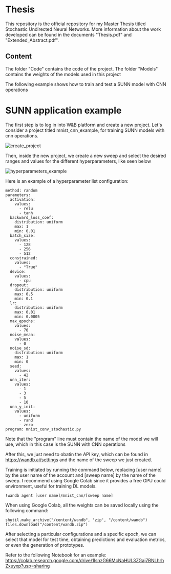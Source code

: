 # Thesis

This repository is the official repository for my Master Thesis titled Stochastic Undirected Neural Networks.
More information about the work developed can be found in the documents "Thesis.pdf" and "Extended_Abstract.pdf".

## Content

The folder "Code" contains the code of the project. 
The folder "Models" contains the weights of the models used in this project

The following example shows how to train and test a SUNN model with CNN operations

# SUNN application example

The first step is to log in into W&B platform and create a new project. Let's consider a project titled mnist_cnn_example, for training SUNN models with cnn operations.

![create_project](https://github.com/ricardosimoes00/Thesis/assets/93200673/c256c8f7-f4c8-4cc4-84a1-bcba238a1cb5)

Then, inside the new project, we create a new sweep and select the desired ranges and values for the different hyperparameters, like seen below

![hyperparameters_example](https://github.com/ricardosimoes00/Thesis/assets/93200673/db47b590-17ed-413e-a281-36a82bcd4e3d)

Here is an example of a hyperparameter list configuration:

```
method: random
parameters:
  activation:
    values:
      - relu
      - tanh
  backward_loss_coef:
    distribution: uniform
    max: 1
    min: 0.01
  batch_size:
    values:
      - 128
      - 256
      - 512
  constrained:
    values:
      - "True"
  device:
    values:
      - cpu
  dropout:
    distribution: uniform
    max: 0.5
    min: 0.1
  lr:
    distribution: uniform
    max: 0.01
    min: 0.0005
  max_epochs:
    values:
      - 70
  noise_mean:
    values:
      - 0
  noise_sd:
    distribution: uniform
    max: 1
    min: 0
  seed:
    values:
      - 42
  unn_iter:
    values:
      - 1
      - 3
      - 5
      - 10
  unn_y_init:
    values:
      - uniform
      - rand
      - zero
program: mnist_conv_stochastic.py
```

Note that the "program" line must contain the name of the model we will use, which in this case is the SUNN with CNN operations


After this, we just need to obatin the API key, which can be found in https://wandb.ai/settings and the name of the sweep we just created.

Training is initiated by running the command below, replacing [user name] by the user name of the account
and [sweep name] by the name of the sweep. I recommend using Google Colab since it provides a free GPU could environment, useful for training DL models.

```
!wandb agent [user name]/mnist_cnn/[sweep name]
```

When using Google Colab, all the weights can be saved locally using the following command:

```
shutil.make_archive("/content/wandb", 'zip', "/content/wandb")
files.download("/content/wandb.zip")
```

After selecting a particular configurations and a specific epoch, we can select that model for test time, obtaining predictions and evaluation metrics, or even the generation of prototypes.

Refer to the following Notebook for an example: https://colab.research.google.com/drive/1lsnzG66McNaHUL3ZGaj7BNLhrhZxuyxp?usp=sharing